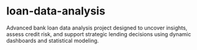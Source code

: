 # loan-data-analysis
Advanced bank loan data analysis project designed to uncover insights, assess credit risk, and support strategic lending decisions using dynamic dashboards and statistical modeling.
